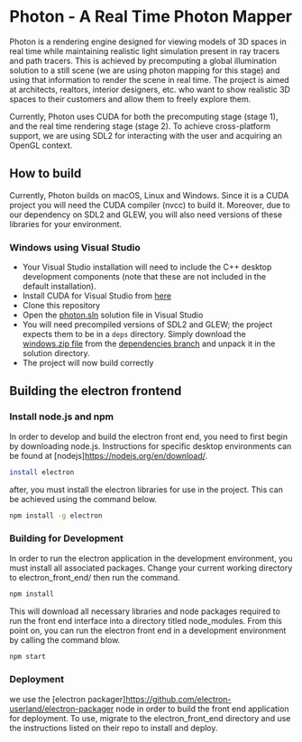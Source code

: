 # Photon - A Real Time Photon Mapper

Photon is a rendering engine designed for viewing models of 3D spaces in real time while maintaining realistic light simulation present in ray tracers and path tracers. This is achieved by precomputing a global illumination solution to a still scene (we are using photon mapping for this stage) and using that information to render the scene in real time. The project is aimed at architects, realtors, interior designers, etc. who want to show realistic 3D spaces to their customers and allow them to freely explore them.

Currently, Photon uses CUDA for both the precomputing stage (stage 1), and the real time rendering stage (stage 2). To achieve cross-platform support, we are using SDL2 for interacting with the user and acquiring an OpenGL context.

## How to build

Currently, Photon builds on macOS, Linux and Windows. Since it is a CUDA project you will need the CUDA compiler (nvcc) to build it. Moreover, due to our dependency on SDL2 and GLEW, you will also need versions of these libraries for your environment.

### Windows using Visual Studio

* Your Visual Studio installation will need to include the C++ desktop development components (note that these are not included in the default installation).
* Install CUDA for Visual Studio from [here](https://developer.nvidia.com/cuda-downloads?target_os=Windows&target_arch=x86_64)
* Clone this repository
* Open the [photon.sln](/photon.sln) solution file in Visual Studio
* You will need precompiled versions of SDL2 and GLEW; the project expects them to be in a `deps` directory. Simply download the [windows.zip file](https://github.com/mwisniewski0/Real-Time-Photon-Mapper/blob/deps/windows.zip) from the [dependencies branch](https://github.com/mwisniewski0/Real-Time-Photon-Mapper/tree/deps) and unpack it in the solution directory.
* The project will now build correctly

## Building the electron frontend

### Install node.js and npm

In order to develop and build the electron front end, you need to first begin by downloading node.js. Instructions for specific desktop environments can be found at [nodejs]https://nodejs.org/en/download/.

```bash
install electron
```
after, you must install the electron libraries for use in the project. This can be achieved using the command below.

```bash
npm install -g electron
```

### Building for Development
In order to run the electron application in the development environment, you must install all associated packages. Change your current working directory to electron_front_end/ then run the command.

```bash
npm install
```

This will download all necessary libraries and node packages required to run the front end interface into a directory titled node_modules. From this point on, you can run the electron front end in a development environment by calling the command blow.

```bash
npm start
```

### Deployment
we use the [electron packager]https://github.com/electron-userland/electron-packager node in order to build the front end application for deployment. To use, migrate to the electron_front_end directory and use the instructions listed on their repo to install and deploy.
